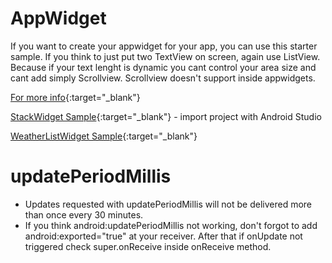 # AppWidget
If you want to create your appwidget for your app, you can use this starter sample.
If you think to just put two TextView on screen, again use ListView. Because if your text lenght is dynamic you cant control your area size and cant add simply Scrollview. Scrollview doesn't support inside appwidgets.

[For more info](https://developer.android.com/guide/topics/appwidgets/index.html){:target="_blank"}

[StackWidget Sample](https://android.googlesource.com/platform/development/+/master/samples/StackWidget){:target="_blank"} - import project with Android Studio

[WeatherListWidget Sample](https://github.com/android/platform_development/tree/master/samples/WeatherListWidget){:target="_blank"}



# updatePeriodMillis
 
 - Updates requested with updatePeriodMillis will not be delivered more than once every 30 minutes.
 - If you think android:updatePeriodMillis not working, don't forgot to add android:exported="true" at your receiver. After that if onUpdate not triggered check super.onReceive inside onReceive method. 
